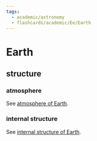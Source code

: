 ```yaml
---
tags:
  - academic/astronomy
  - flashcards/academic/Ee/Earth
---
```


# Earth

## structure

### atmosphere

See [atmosphere of Earth](atmosphere%20of%20Earth.md).

### internal structure

See [internal structure of Earth](internal%20structure%20of%20Earth.md).

